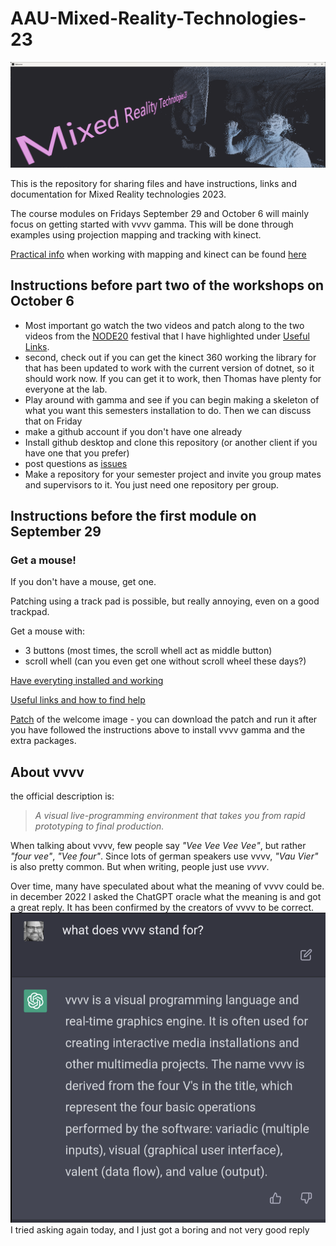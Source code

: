 # AAU-Mixed-Reality-Technologies-23
![Alt text](/img/Hello.png)

This is the repository for sharing files and have instructions, links and documentation for Mixed Reality technologies 2023.

The course modules on Fridays September 29 and October 6 will mainly focus on getting started with vvvv gamma. This will be done through examples using projection mapping and tracking with kinect.

[Practical info](/docs/Practical.md) when working with mapping and kinect can be found [here](/docs/Practical.md)

## Instructions before part two of the workshops on October 6
- Most important go watch the two videos and patch along to the two videos from the [NODE20](https://nodeforum.org/activities/festival/node20/) festival that I have highlighted under [Useful Links](/docs/UsefulLinks.md).
- second, check out if you can get the kinect 360 working the library for that has been updated to work with the current version of dotnet, so it should work now. If you can get it to work, then Thomas have plenty for everyone at the lab.
- Play around with gamma and see if you can begin making a skeleton of what you want this semesters installation to do. Then we can discuss that on Friday
- make a github account if you don't have one already
- Install github desktop and clone this repository (or another client if you have one that you prefer)
- post questions as [issues](https://github.com/sunep-workshops/AAU-Mixed-Reality-Technology-23/issues)
- Make a repository for your semester project and invite you group mates and supervisors to it. You just need one repository per group.

## Instructions before the first module on September 29
### Get a mouse!
If you don't have a mouse, get one.

Patching using a track pad is possible, but really annoying, even on a good trackpad.

Get a mouse with:
- 3 buttons (most times, the scroll whell act as middle button)
- scroll whell (can you even get one without scroll wheel these days?)

[Have everyting installed and working](/docs/BeforeTheWorkshop.md)

[Useful links and how to find help](/docs/UsefulLinks.md)

[Patch](/patches/Welcome.vl) of the welcome image - you can download the patch and run it after you have followed the instructions above to install vvvv gamma and the extra packages.

## About vvvv
the official description is:
>*A visual live-programming environment that takes you from rapid prototyping to final production.*

When talking about vvvv, few people say *"Vee Vee Vee Vee"*, but rather *"four vee"*, *"Vee four"*. Since lots of german speakers use vvvv, *"Vau Vier"* is also pretty common. But when writing, people just use *vvvv*.

Over time, many have speculated about what the meaning of vvvv could be. in december 2022 I asked the ChatGPT oracle what the meaning is and got a great reply. It has been confirmed by the creators of vvvv to be correct.
![Alt text](/img/vvvvMeaning.png)
I tried asking again today, and I just got a boring and not very good reply